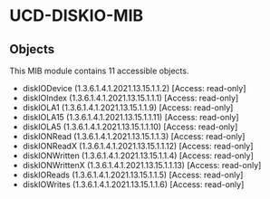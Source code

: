 # UCD-DISKIO-MIB

## Objects

This MIB module contains 11 accessible objects.

- diskIODevice (1.3.6.1.4.1.2021.13.15.1.1.2) [Access: read-only]
- diskIOIndex (1.3.6.1.4.1.2021.13.15.1.1.1) [Access: read-only]
- diskIOLA1 (1.3.6.1.4.1.2021.13.15.1.1.9) [Access: read-only]
- diskIOLA15 (1.3.6.1.4.1.2021.13.15.1.1.11) [Access: read-only]
- diskIOLA5 (1.3.6.1.4.1.2021.13.15.1.1.10) [Access: read-only]
- diskIONRead (1.3.6.1.4.1.2021.13.15.1.1.3) [Access: read-only]
- diskIONReadX (1.3.6.1.4.1.2021.13.15.1.1.12) [Access: read-only]
- diskIONWritten (1.3.6.1.4.1.2021.13.15.1.1.4) [Access: read-only]
- diskIONWrittenX (1.3.6.1.4.1.2021.13.15.1.1.13) [Access: read-only]
- diskIOReads (1.3.6.1.4.1.2021.13.15.1.1.5) [Access: read-only]
- diskIOWrites (1.3.6.1.4.1.2021.13.15.1.1.6) [Access: read-only]

